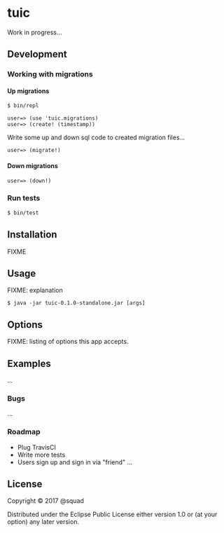 # tuic

Work in progress...

## Development

### Working with migrations

#### Up migrations

```bash
$ bin/repl
```

```
user=> (use 'tuic.migrations)
user=> (create! (timestamp))
```

Write some up and down sql code to created migration files...

```
user=> (migrate!)
```

#### Down migrations

```
user=> (down!)
```

### Run tests

```bash
$ bin/test
```

## Installation

FIXME

## Usage

FIXME: explanation

    $ java -jar tuic-0.1.0-standalone.jar [args]

## Options

FIXME: listing of options this app accepts.

## Examples

...

### Bugs

...

### Roadmap

* Plug TravisCI
* Write more tests
* Users sign up and sign in via "friend"
...

## License

Copyright © 2017 @squad

Distributed under the Eclipse Public License either version 1.0 or (at
your option) any later version.
